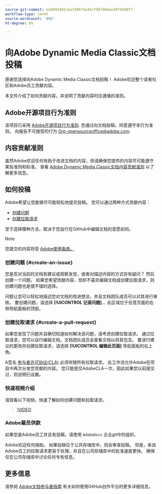 ```yaml
---
source-git-commit: edd893482cbafd9674a44cf9878b8ee3079d98f7
workflow-type: tm+mt
source-wordcount: '492'
ht-degree: 0%

---
```

# 向Adobe Dynamic Media Classic文档投稿

感谢您选择向Adobe Dynamic Media Classic文档投稿！ Adobe欢迎整个读者社区和Adobe员工贡献内容。

本文件介绍了如何贡献内容，并说明了贡献内容时应遵循的准则。

## Adobe开源项目行为准则

该项目已采用 [Adobe开源项目行为准则](code-of-conduct.md). 您通过向文档投稿，同意遵守本行为准则。 向报告不可接受的行为 [Grp-opensourceoffice@adobe.com](mailto:Grp-opensourceoffice@adobe.com).

## 内容贡献准则

虽然Adobe欢迎任何有助于改进文档的内容，但请确保您提供的内容尽可能遵守某些准则和标准。 查看 [Adobe Dynamic Media Classic文档内容贡献准则](guidelines.md) 以了解更多信息。

## 如何投稿

Adobe希望让您能够尽可能轻松地提交投稿。 您可以通过两种方式贡献内容：

* [创建问题](#create-an-issue)
* [创建拉取请求](#create-a-pull-request)

至于选择哪种方法，取决于您自行在GitHub中编辑文档的意愿如何。

>[!NOTE]
>
>您提交的内容将受 [Adobe使用条款。](https://www.adobe.com/legal/terms.html)

### 创建问题 {#create-an-issue}

您是否对当前的文档有建议或观察发现，或者对描述内容的方式存有疑问？ 然后创建一个问题。 如果您希望贡献内容，但却不喜欢编辑文档或创建拉取请求，则创建问题也是很不错的选择。

问题让您可以轻松地描述您对文档的改进想法，并且文档团队成员可以对其进行审核。 要创建问题，请选择 **[!UICONTROL 记录问题]** ，此区域位于任意页面的右侧导航面板的顶部。

### 创建拉取请求 {#create-a-pull-request}

如果您发现了问题并且确切知道如何解决该问题，请考虑创建拉取请求。 通过拉取请求，您可以自行编辑文档，文档团队成员会查看文档以将其包含。 要进行建议的更改并创建拉取请求，请选择 **[!UICONTROL 编辑此页面]** 导航面板的右上角。

A签名 [参与者许可协议(CLA)](https://opensource.adobe.com/cla.html) 必须伴随所有拉取请求。 此工作流允许Adobe在项目中再次分发您贡献的内容。 您只能提交AdobeCLA一次，因此如果您以前提交过，则说明已设置。

### 快速视频介绍

请观看以下视频，快速了解如何创建问题和拉取请求。

>[!VIDEO](https://video.tv.adobe.com/v/27069)

### Adobe雇员供款

如果您是Adobe员工并且有投稿，请使用 `AdobeDocs` 企业git中的组织。

Adobe欢迎任何捐助。 如果投稿位于公共存储库中，则会审查投稿。 但是，来自Adobe员工的拉取请求更易于处理，并且在公司存储库中的批准速度更快。 确保仅在公司存储库中讨论任何专有信息。

## 更多信息

请参阅 [Adobe文档参与者指南](https://experienceleague.adobe.com/en/docs/contributor/contributor-guide/introduction) 有关如何使用GitHub创作平台的更多详细信息。
